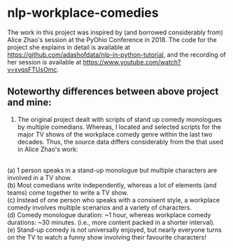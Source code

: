 # nlp-workplace-comedies

The work in this project was inspired by (and borrowed considerably from) Alice Zhao's session at the PyOhio Conference in 2018. The code for the project she explains in detail is available at https://github.com/adashofdata/nlp-in-python-tutorial, and the recording of her session is available at https://www.youtube.com/watch?v=xvqsFTUsOmc.
## Noteworthy differences between above project and mine:
1. The original project dealt with scripts of stand up comedy monologues by multiple comedians. Whereas, I located and selected scripts for the major TV shows of the workplace comedy genre within the last two decades. Thus, the source data differs considerably from the that used in Alice Zhao's work:
<br>
            (a) 1 person speaks in a stand-up monologue but multiple characters are involved in a TV show.<br>
            (b) Most comedians write independently, whereas a lot of elements (and teams) come together to write a TV show.<br>
            (c) Instead of one person who speaks with a consisent style, a workplace comedy involves multiple scenarios and a variety of characters.<br>
            (d) Comedy monologue duration: ~1 hour, whereas workplace comedy durations: ~30 minutes. (i.e., more content packed in a shorter interval).<br>
            (e) Stand-up comedy is not universally enjoyed, but nearly everyone turns on the TV to watch a funny show involving their favourite characters!<br>
